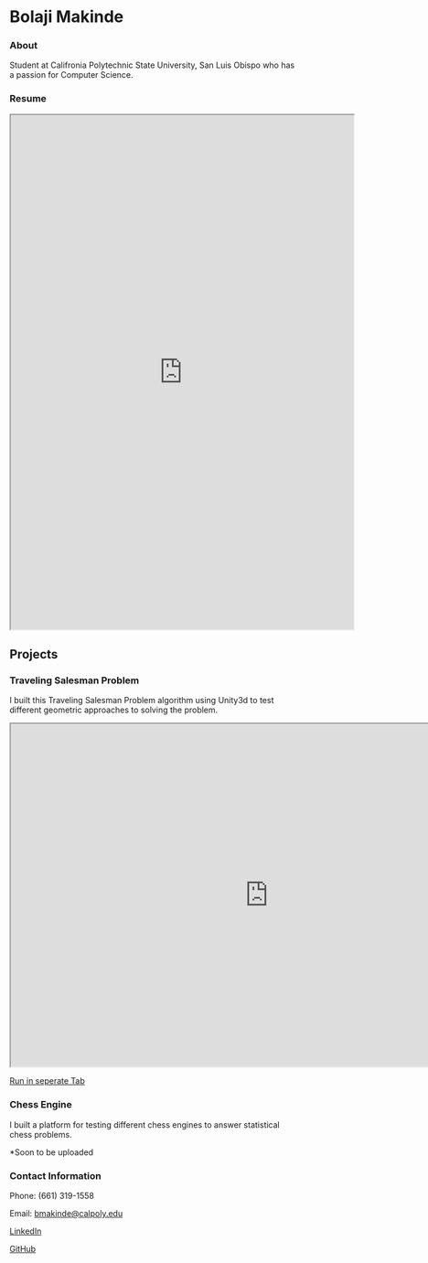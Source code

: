 # Bolaji Makinde

### About

Student at Califronia Polytechnic State University, San Luis Obispo who has a passion for Computer Science.

### Resume



<iframe src="https://bolajimakinde.github.io/Bolaji%20Makinde%2001-20-20%20Resume.pdf" width="600" height="900"></iframe>



## Projects

### Traveling Salesman Problem

I built this Traveling Salesman Problem algorithm using Unity3d to test different geometric approaches to solving the problem.



<iframe src="https://bolajimakinde.github.io/TSP/index.html" width="900" height="600"></iframe>



[Run in seperate Tab](https://bolajimakinde.github.io/TSP/index.html)

### Chess Engine

I built a platform for testing different chess engines to answer statistical chess problems.

*Soon to be uploaded

### Contact Information

Phone: (661) 319-1558

Email: bmakinde@calpoly.edu

[LinkedIn](https://www.linkedin.com/in/bolajimakinde)

[GitHub](https://www.github.com/BolajiMakinde)
